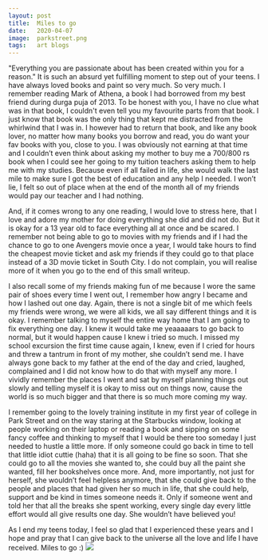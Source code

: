 ```yaml
---
layout: post
title:  Miles to go
date:   2020-04-07
image:  parkstreet.png
tags:   art blogs 
---
```

"Everything you are passionate about has been created within you for a reason."
It is such an absurd yet fulfilling moment to step out of your teens. 
I have always loved books and paint so very much. So very much. I remember reading Mark of Athena, a book I had borrowed from my best friend during durga puja of 2013. To be honest with you, I have no clue what was in that book, I couldn't even tell you my favourite parts from that book. I just know that book was the only thing that kept me distracted from the whirlwind that I was in. I however had to return that book, and like any book lover, no matter how many books you borrow and read, you do want your fav books with you, close to you. I was obviously not earning at that time and I couldn’t even think about asking my mother to buy me a 700/800 rs book when I could see her going to my tuition teachers asking them to help me with my studies. Because even if all failed in life, she would walk the last mile to make sure I got the best of education and any help I needed. I won’t lie, I felt so out of place when at the end of the month all of my friends would pay our teacher and I had nothing. 

And, if it comes wrong to any one reading, I would love to stress here, that I love and adore my mother for doing everything she did and did not do. But it is okay for a 13 year old to face everything all at once and be scared.
I remember not being able to go to movies with my friends and if I had the chance to go to one Avengers movie once a year, I would take hours to find the cheapest movie ticket and ask my friends if they could go to that place instead of a 3D movie ticket in South City. I do not complain, you will realise more of it when you go to the end of this small writeup.

I also recall some of my friends making fun of me because I wore the same pair of shoes every time I went out, I remember how angry I became and how I lashed out one day. Again, there is not a single bit of me which feels my friends were wrong, we were all kids, we all say different things and it is okay. 
I remember talking to myself the entire way home that I am going to fix everything one day. I knew it would take me yeaaaaars to go back to normal, but it would happen cause I knew i tried so much. 
I missed my school excursion the first time cause again, I knew, even if I cried for hours and threw a tantrum in front of my mother, she couldn’t send me. 
I have always gone back to my father at the end of the day and cried, laughed, complained and I did not know how to do that with myself any more. 
I vividly remember the places I went and sat by myself planning things out slowly and telling myself it is okay to miss out on things now, cause the world is so much bigger and that there is so much more coming my way.

I remember going to the lovely training institute in my first year of college in Park Street and on the way staring at the Starbucks window, looking at people working on their laptop or reading a book and sipping on some fancy coffee and thinking to myself that I would be there too someday I just needed to hustle a little more.
If only someone could go back in time to tell that little idiot cuttie (haha) that it is all going to be fine so soon. That she could go to all the movies she wanted to, she could buy all the paint she wanted, fill her bookshelves once more. And, more importantly, not just for herself, she wouldn’t feel helpless anymore, that she could give back to the people and places that had given her so much in life, that she could help, support and be kind in times someone needs it. 
Only if someone went and told her that all the breaks she spent working, every single day every little effort would all give results one day. 
She wouldn’t have believed you!

As I end my teens today, I feel so glad that I experienced these years and I hope and pray that I can give back to the universe all the love and life I have received. 
Miles to go :)
![]({{site.baseurl}}/img/parkstreetcolor.jpg)
&nbsp;

